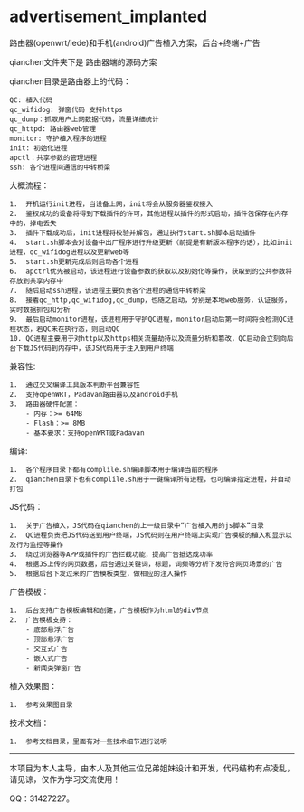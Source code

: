 # advertisement_implanted

路由器(openwrt/lede)和手机(android)广告植入方案，后台+终端+广告

qianchen文件夹下是 路由器端的源码方案

qianchen目录是路由器上的代码：

	QC: 植入代码
	qc_wifidog: 弹窗代码 支持https
	qc_dump：抓取用户上网数据代码，流量详细统计
	qc_httpd: 路由器web管理
	monitor: 守护植入程序的进程
	init: 初始化进程
	apctl：共享参数的管理进程
	ssh: 各个进程间通信的中转桥梁

大概流程：

	1.	开机运行init进程，当设备上网，init将会从服务器鉴权接入
	2.	鉴权成功的设备将得到下载插件的许可，其他进程以插件的形式启动，插件包保存在内存中的，掉电丢失
	3.	插件下载成功后，init进程将校验并解包，通过执行start.sh脚本启动插件
	4.	start.sh脚本会对设备中出厂程序进行升级更新（前提是有新版本程序的话），比如init进程，qc_wifidog进程以及更新web等
	5.	start.sh更新完成后则启动各个进程
	6.	apctrl优先被启动，该进程进行设备参数的获取以及初始化等操作，获取到的公共参数将存放到共享内存中
	7.	随后启动ssh进程，该进程主要负责各个进程的通信中转桥梁
	8.	接着qc_http,qc_wifidog,qc_dump，也随之启动，分别是本地web服务，认证服务，实时数据抓包和分析
	9.	最后启动monitor进程，该进程用于守护QC进程，monitor启动后第一时间将会检测QC进程状态，若QC未在执行态，则启动QC
	10.	QC进程主要用于对http以及https相关流量劫持以及流量分析和篡改，QC启动会立刻向后台下载JS代码到内存中，该JS代码用于注入到用户终端

兼容性:
	
	1.	通过交叉编译工具版本判断平台兼容性
	2.	支持openWRT，Padavan路由器以及android手机
	3.	路由器硬件配置：
		- 内存：>= 64MB
		- Flash：>= 8MB
		- 基本要求：支持openWRT或Padavan

编译:
	
	1.	各个程序目录下都有complile.sh编译脚本用于编译当前的程序
	2.	qianchen目录下也有complile.sh用于一键编译所有进程，也可编译指定进程，并自动打包

JS代码：

	1.	关于广告植入，JS代码在qianchen的上一级目录中“广告植入用的js脚本”目录
	2.	QC进程负责把JS代码送到用户终端，JS代码则在用户终端上实现广告模板的植入和显示以及行为监控等操作
	3.	绕过浏览器等APP或插件的广告拦截功能，提高广告抵达成功率
	4.	根据JS上传的网页数据，后台通过关键词，标题，词频等分析下发符合网页场景的广告
	5.	根据后台下发过来的广告模板类型，做相应的注入操作

广告模板：

	1.	后台支持广告模板编辑和创建，广告模板作为html的div节点
	2.	广告模板支持：
		- 底部悬浮广告
		- 顶部悬浮广告
		- 交互式广告
		- 嵌入式广告
		- 新闻类弹窗广告

植入效果图：

	1.	参考效果图目录

技术文档：

	1.	参考文档目录，里面有对一些技术细节进行说明

------------------------------------------------

本项目为本人主导，由本人及其他三位兄弟姐妹设计和开发，代码结构有点凌乱，请见谅，仅作为学习交流使用！

QQ：31427227。
